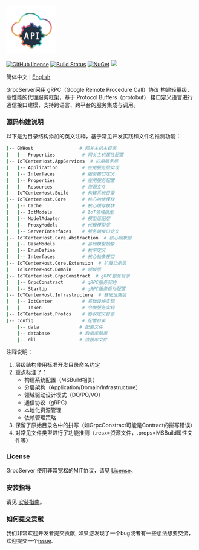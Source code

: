 <p align="left" dir="auto">
  <a href="https://opensource.ganweicloud.com" rel="nofollow">
    <img style="width:130px;height:130px;" src="https://github.com/ganweisoft/GrpcServer/blob/main/src/logo.jpg">
  </a>
</p>

[![GitHub license](https://camo.githubusercontent.com/5eaf3ed8a7e8ccb15c21d967b8635ac79e8b1865da3a5ccf78d2572a3e10738a/68747470733a2f2f696d672e736869656c64732e696f2f6769746875622f6c6963656e73652f646f746e65742f6173706e6574636f72653f636f6c6f723d253233306230267374796c653d666c61742d737175617265)](https://github.com/ganweisoft/GrpcServer/blob/main/LICENSE) [![Build Status](https://github.com/ganweisoft/TOMs/actions/workflows/build.yml/badge.svg)](https://github.com/ganweisoft/TOMs/actions) [![NuGet](https://img.shields.io/nuget/v/IoTCenterHost.Core.Abstraction.svg)](https://www.nuget.org/packages/IoTCenterHost.Core.Abstraction/) ![](https://img.shields.io/badge/join-discord-infomational)

简体中文 | [English](README.md)

GrpcServer采用 gRPC（Google Remote Procedure Call）协议 构建轻量级、高性能的代理服务框架，基于 Protocol Buffers（protobuf） 接口定义语言进行通信接口建模，支持跨语言、跨平台的服务集成与调用。

### 源码构建说明

以下是为目录结构添加的英文注释，基于常见开发实践和文件名推测功能：

```bash
|-- GWHost                 # 网关主机主目录
|   |-- Properties          # 网关主机属性配置
|-- IoTCenterHost.AppServices  # 应用服务层
|   |-- Application         # 应用服务层实现
|   |-- Interfaces          # 服务接口定义
|   |-- Properties          # 应用服务配置
|   |-- Resources           # 资源文件
|-- IoTCenterHost.Build     # 构建系统目录
|-- IoTCenterHost.Core      # 核心功能模块
|   |-- Cache               # 核心缓存模块
|   |-- IotModels           # IoT领域模型
|   |-- ModelAdapter        # 模型适配层
|   |-- ProxyModels         # 代理模型层
|   |-- ServerInterfaces    # 服务端接口定义
|-- IoTCenterHost.Core.Abstraction  # 核心抽象层
|   |-- BaseModels          # 基础模型抽象
|   |-- EnumDefine          # 枚举定义
|   |-- Interfaces          # 核心抽象接口
|-- IoTCenterHost.Core.Extension  # 扩展功能层
|-- IoTCenterHost.Domain    # 领域层
|-- IoTCenterHost.GrpcConstract  # gRPC服务目录
|   |-- GrpcConstract       # gRPC服务契约
|   |-- StartUp             # gRPC服务启动配置
|-- IoTCenterHost.Infrastructure  # 基础设施层
|   |-- IotCenter           # 基础设施实现
|   |-- Token               # 令牌服务实现
|-- IoTCenterHost.Protos    # 协议定义目录
|-- config                  # 配置目录
    |-- data               # 配置文件
    |-- database           # 数据库配置
    |-- dll                # 依赖库文件
```

注释说明：
1. 层级结构使用标准开发目录命名约定
2. 重点标注了：
   - 构建系统配置（MSBuild相关）
   - 分层架构（Application/Domain/Infrastructure）
   - 领域驱动设计模式（DO/PO/VO）
   - 通信协议（gRPC）
   - 本地化资源管理
   - 依赖管理策略
3. 保留了原始目录名中的拼写（如GrpcConstract可能是Contract的拼写错误）
4. 对常见文件类型进行了功能推测（.resx=资源文件，.props=MSBuild属性文件等）
### License

GrpcServer 使用非常宽松的MIT协议，请见 [License](https://github.com/ganweisoft/GrpcServer/blob/main/LICENSE)。

### 安装指导
请见 [安装指南](https://github.com/ganweisoft/GrpcServer/wiki)。

### 如何提交贡献

我们非常欢迎开发者提交贡献, 如果您发现了一个bug或者有一些想法想要交流，欢迎提交一个[issue](https://github.com/ganweisoft/GrpcServer/blob/main/CONTRIBUTING.md).
